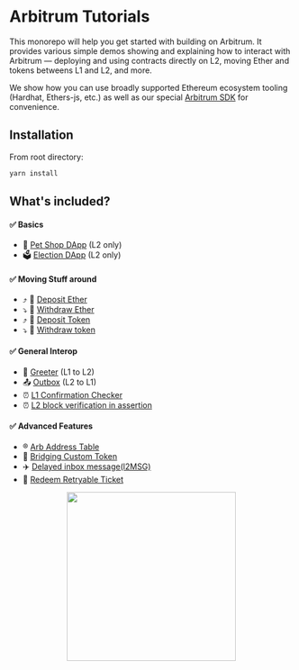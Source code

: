 # Arbitrum Tutorials

This monorepo will help you get started with building on Arbitrum. It provides various simple demos showing and explaining how to interact with Arbitrum — deploying and using contracts directly on L2, moving Ether and tokens betweens L1 and L2, and more.

We show how you can use broadly supported Ethereum ecosystem tooling (Hardhat, Ethers-js, etc.) as well as our special [Arbitrum SDK](https://github.com/OffchainLabs/arbitrum-sdk) for convenience.

## Installation

From root directory:

```bash
yarn install
```

## What's included?

#### :white_check_mark: Basics

- 🐹 [Pet Shop DApp](./packages/demo-dapp-pet-shop/) (L2 only)
- 🗳 [Election DApp](./packages/demo-dapp-election/) (L2 only)

#### :white_check_mark: Moving Stuff around

- ⤴️ 🔹 [Deposit Ether](./packages/eth-deposit/)
- ⤵️ 🔹 [Withdraw Ether](./packages/eth-withdraw/)
- ⤴️ 💸 [Deposit Token](./packages/token-deposit/)
- ⤵️ 💸 [Withdraw token](./packages/token-withdraw/)

#### :white_check_mark: General Interop

- 🤝 [Greeter](./packages/greeter/) (L1 to L2)
- 📤 [Outbox](./packages/outbox-execute/) (L2 to L1)
- ⏰ [L1 Confirmation Checker](./packages/l1-confirmation-checker/)
- ⏰ [L2 block verification in assertion](./packages/l2-block-verification-in-assertion/)

#### :white_check_mark: Advanced Features

- ®️ [Arb Address Table](./packages/address-table/)
- 🌉 [Bridging Custom Token](./packages/custom-token-bridging/)
- ✈️ [Delayed inbox message(l2MSG)](./packages/delayedInbox-l2msg/)
- 🎁 [Redeem Retryable Ticket](./packages/redeem-failed-retryable/)

<p align="center"><img src="assets/logo.svg" width="300"></p>
